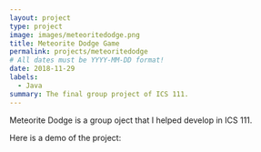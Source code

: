 ```yaml
---
layout: project
type: project
image: images/meteoritedodge.png
title: Meteorite Dodge Game
permalink: projects/meteoritedodge
# All dates must be YYYY-MM-DD format!
date: 2018-11-29
labels:
  - Java
summary: The final group project of ICS 111.
---
```


Meteorite Dodge is a group oject that I helped develop in ICS 111.

Here is a demo of the project:
<div class="ui embed" data-source="youtube" data-id="25QsHb9bsN4">
</div>



